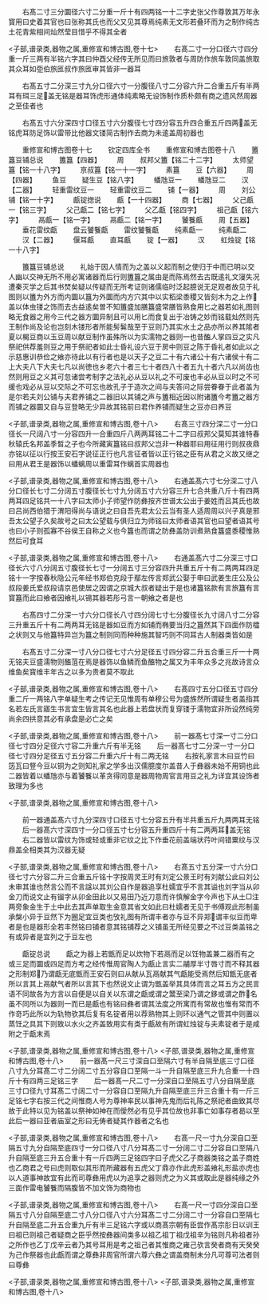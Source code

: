 <!-- { "loadSidebar": true } -->
　　右髙二寸三分圜径六寸二分重一斤十有四两铭一十二字史张父作尊敦其万年永寳用曰史着其官也曰张称其氏也而父又见其尊焉纯素无文形若叠环而为之制作纯古土花青紫相间灿然莹目惜乎不得其全者

<子部,谱录类,器物之属,重修宣和博古图,卷十七>
　　右髙二寸一分口径六寸四分重一斤三两有半铭六字其曰仲酉父经传无所见而曰旅敦者与周防作旅车敦同盖旅取其众耳如弡伯旅匜叔作旅匜审其皆非一器耳


　　右髙五寸二分深三寸九分口径六寸一分腹径八寸二分容六升二合重五斤有半两耳有珥三足盖无铭是器耳饰虎形通体纯素略无设饰制作质朴颇有商之遗风然周器之至佳者也

　　右髙五寸六分深四寸口径五寸六分腹径七寸四分容五升四合重五斤四两盖无铭虎耳防足饰以雷带比他器文镂简古制作去商为未逺盖周初器也

　　重修宣和博古图卷十七
　　钦定四库全书
　　重修宣和博古图卷十八
　　簠簋豆铺总说
　　簠簋【四器】
　　周
　　叔邦父簠【铭二十二字】
　　太师望簋【铭一十八字】
　　亰叔簋【铭一十一字】
　　素簋
　　豆【六器】
　　周【四器】
　　鱼豆
　　疑生豆【铭八字】
　　蟠虺豆一
　　蟠虺豆二
　　汉【二器】
　　轻重雷纹豆一
　　轻重雷纹豆二
　　铺【一器】
　　周
　　刘公铺【铭一十字】
　　甗锭揔说
　　甗【一十四器】
　　商【七器】
　　父己甗一【铭三字】
　　父己甗二【铭七字】
　　父乙甗【铭四字】
　　祖己甗【铭六字】
　　鬲甗一【铭一字】
　　鬲甗二【铭一字】
　　饕餮甗
　　周【五器】
　　垂花雷纹甗
　　盘云饕餮甗
　　雷纹饕餮甗
　　纯素甗一
　　纯素甗二
　　汉【二器】
　　偃耳甗
　　直耳甗
　　锭【一器】
　　汉
　　虹烛锭【铭一十八字】

　　簠簋豆铺总说
　　礼始于因人情而为之盖以义起而制之使归于中而已明以交人幽以交神无所不用必寓诸器而后行则簠簋之属由是而陈焉然去古既逺礼文寖失况遭秦灭学之后其书焚矣疑以传疑而无所考证则诸儒临时泛起臆说无足观者故见于礼图则以簠为外方而内圜以簋为外圜而内方穴其中以实稻梁黍稷又皆刻木为之上作盖以体虫镂之饰而去古益逺矣曽不知簠盛加膳簋盛常膳皆熟食用匕之器若如礼图则略无食器之用今三代之器方圜异制且可以用匕而食复出于冶铸之妙而铭载灿然则先王制作尚及论也岂刻木镂形者所能髣髴哉至于豆则乃其实水土之品亦所以养其隂者夏以楬豆商以玉豆周以献豆制作虽殊所以为实濡物之器则一也昔醢人掌四豆之实凡祭祀供荐羞则豆之用于祭祀者如此士昏礼设六豆于房中则豆之陈于昏礼者如此以之示慈惠训恭俭之飨亦待此以有行者也是以天子之豆二十有六诸公十有六诸侯十有二上大夫八下大夫七凡以尚徳也乡老六十者三七十者四八十者五九十者六凡以尚齿也然则用豆之义其可忽诸尝考制字之法礼必从豆以礼之不可废也丰必从豆以时之不可缓也戏必从豆以交际之不可忘也故孔子于造次之间与夫答问之际尝眷眷于此者盖为是尔若夫刘公铺与夫君养铺之二器旧以其铺之声与簠相近因以附诸簠今考簠之器方而铺之器圜又自与豆登略无少异故其铭前曰君作养铺而疑生之豆亦曰养豆

<子部,谱录类,器物之属,重修宣和博古图,卷十八>
　　右髙三寸四分深二寸一分口径长一尺阔八寸一分容四升一合重四斤八两两耳铭二十二字曰叔邦父莫知其谁特春秋辕氏名邦盖季晳之子也今所藏寅簋铭曰叔邦父岂非一种器耶曰用征用行则叔夜鼎亦铭以征以行按王安石字说征正行也凡言征者皆以正行铭之臣有从君之义故又继之曰用从君王是器饰以蟠螭周以重雷耳作螭首实周器也

<子部,谱录类,器物之属,重修宣和博古图,卷十八>
　　右通盖髙六寸七分深二寸八分口径长七寸二分阔五寸腹径长七寸九分阔五寸六分容三升七合共重八斤十有四两两耳四足铭共一十八字曰太师小子师望作防彝按齐世谱太公出于姜姓而吕其氏也故曰吕尚西伯猎于渭阳得尚与语说之曰自吾先君太公云当有圣人适周周以兴子真是邪吾太公望子久矣故号之曰太公望载与俱归立为师铭曰太师者语其官也曰望者语其号也曰小子则孤寡不谷侯王自称之义也今簋也而谓之防彝盖防训煮熟食簋盛黍稷惟熟然后可食耳

<子部,谱录类,器物之属,重修宣和博古图,卷十八>
　　右通盖髙六寸二分深三寸口径长六寸八分阔五寸腹径长七寸一分阔五寸三分容四升共重五斤十有二两两耳四足铭十一字按春秋隐公元年经书郑伯克段于鄢左传言郑武公娶于申曰武姜生庄公及公叔段姜氏爱叔段请京邑使居之因谓之京城大叔者疑出于是也诸簋铭款有言旅簋有言寳簋而此曰飨者因飨礼以锡其器若彤弓言一朝飨之者是也

　　右髙四寸二分深一寸六分口径长八寸四分阔七寸七分腹径长九寸阔八寸二分容三升重五斤十有二两两耳无铭是器如豆而方如铺而椭要当归之簋然其下四面作防櫺之状则又与他簋特异岂为簋之制则同而种种施其智巧则不同耳古人制器类皆如是

　　右髙五寸二分深一寸八分口径七寸六分足径五寸四分容二升五合重三斤一十两无铭夫豆盛濡物则醢菹在焉是器饰以鱼鳞而鱼醢物之属又为丰年众多之兆故诗言众维鱼矣寳维丰年古之以多为贵者莫不取此

<子部,谱录类,器物之属,重修宣和博古图,卷十八>
　　右髙四寸五分口径五寸四分重二斤一两铭八字单疑生考之传记无见惟周有单穆公号为盛族然所谓疑生者盖指其名若左氏言寤生书言宜生皆言其名也此器上若盘状而复穿镂于濡物宜非所设然纯旁尚余四拱意其必有承盘是必亡之矣

<子部,谱录类,器物之属,重修宣和博古图,卷十八>
　　前一器髙七寸深一寸二分口径七寸四分足径六寸容二升重六斤有半无铭
　　后一器髙七寸二分深一寸一分口径七寸四分足径五寸五分容二升重六斤十有二两无铭
　　右按礼家言木曰豆竹曰笾瓦曰豋今豆以铜为之则知礼家之学多出汉儒臆度尔盖昔人于彝器未始不用铜也此二器皆着以蟠虺亦与着饕餮以革贪得同意是器周物周官言用豆之礼为详宜其设饰者致理为多也

<子部,谱录类,器物之属,重修宣和博古图,卷十八>

　　前一器通盖髙六寸九分深四寸口径五寸七分容五升有半共重五斤九两两耳无铭
　　后一器髙六寸深四寸一分口径五寸七分容五升重四斤十有二两两耳盖无铭
　　右二器皆以雷纹为饰或轻或重非它纹之比下作垂花前盖端状荇叶间错粟纹与汉鼎盖全相类其为汉器无疑

<子部,谱录类,器物之属,重修宣和博古图,卷十八>
　　右髙五寸五分深一寸六分口径七寸六分容二升三合重五斤铭十字按周灵王时有刘定公景王时有刘献公此曰刘公未审其谁也然言公而不言諡以其刘公自作是器追享杜嬬宜乎不言其谥也刘字当从卯金刀而说文止有镏字从卯金田此以又易田乃近刀意而许慎解金字今声也下从土□注两旁象金生于土中此去其声单取生金意其省文如此曰杜嬬者无见于书傅观此形制虽承槃小异于豆然下为圈足宜豆类也攷礼图有所谓丰者亦与豆不异郑谓丰似豆而卑者是也是器形全若丰然铭曰铺者意其铭铺荐之义铺虽无所经见要之不过豆类盖铭之有或异者是宜列之于豆左也

　　甗锭总说
　　甗之为器上若甑而足以炊物下若鬲而足以饪物盖兼二器而有之或三足而圜或四足而方考之经传惟周官陶人为甗止言实二鬴厚半寸唇寸而不释其器之形制郑乃谓甗无底甑而王安石则曰从献从瓦鬲献其气甗能受焉然后知甑无底者所以言其上鬲献气者所以言其下也然说文止谓为甑盖举其具体而言之耳五方之民言语不同故各为方言以自便是以自关以东谓之甗或谓之鬵至梁乃谓之鉹或谓之酢名虽不同所以为器则一而已是甗也有铭曰彝者谓其法度之所寓而有常故也惟有常而不作竒巧此所以为轨物欤其后复有名锭者用以荐熟物其上则环以通气之管其中则置以蒸饪之具其下则致以水火之齐盖致用实有类于甗故有所谓虹烛锭与夫素锭者于是咸附之于甗末焉

<子部,谱录类,器物之属,重修宣和博古图,卷十八>
<子部,谱录类,器物之属,重修宣和博古图,卷十八>
　　前一器髙一尺三寸深自口至隔六寸有半自隔至底三寸口径八寸九分耳髙二寸二分阔二寸五分容自口至隔一斗一升自隔至底三升九合重一十四斤十有四两三足铭三字
　　后一器髙一尺二寸一分深自口至隔五寸八分自隔至底三寸口径九寸耳髙二寸阔二寸一分容自口至隔九升自隔至底三升三合重十有一斤三足铭七字右按三代之间惟商人号为尊神率民以事神先鬼而后礼陈之祭祀者曲致其尽故于此特以见为铭盖以祭神如神在而僾然必有见乎其位故也非事亡如事存者曷以至此后一器曰亚者庙室之形曰无俦者疑其作器者之名也

<子部,谱录类,器物之属,重修宣和博古图,卷十八>
　　右髙一尺一寸九分深自口至隔五寸九分自隔至底四寸一分口径八寸八分耳髙二寸一分阔二寸二分容自口至隔八升自隔至底三升五合重十有一斤四两三足铭四字曰子虎父乙子商器类铭之盖子商姓也乙商君之号曰虎则取似其形而所藏器有五虎父丁鼎亦作此虎形盖飨礼形盐亦虎也以人道事神故宜有此而司尊彝用虎以为追享之器则虎之为义其或取此是器纯缘之外三面作雷电饕餮而隔腹皆不加文饰为商物也

<子部,谱录类,器物之属,重修宣和博古图,卷十八>
　　右髙一尺一寸四分深自口至隔五寸八分自隔至底二寸八分口径八寸六分耳髙二寸二分阔二寸一分容自口至隔七升自隔至底二升五合重九斤有半三足铭六字或以商髙宗朝有臣尝作髙宗肜日以训王曰祖已则祖己者疑商之臣乎然按彝器间类多以祖乙祖丁祖戊祖辛为铭则凡称祖者孙之所作也乙丁戊辛云者乃其号耳用是考之祖己者其惟商之雍己欤言癸者商有天癸癸为己作祭器也此甗而谓之尊彝非周官所谓六尊六彝之谓盖商制未分凡可尊可法者则曰尊彝

<子部,谱录类,器物之属,重修宣和博古图,卷十八>
<子部,谱录类,器物之属,重修宣和博古图,卷十八>
